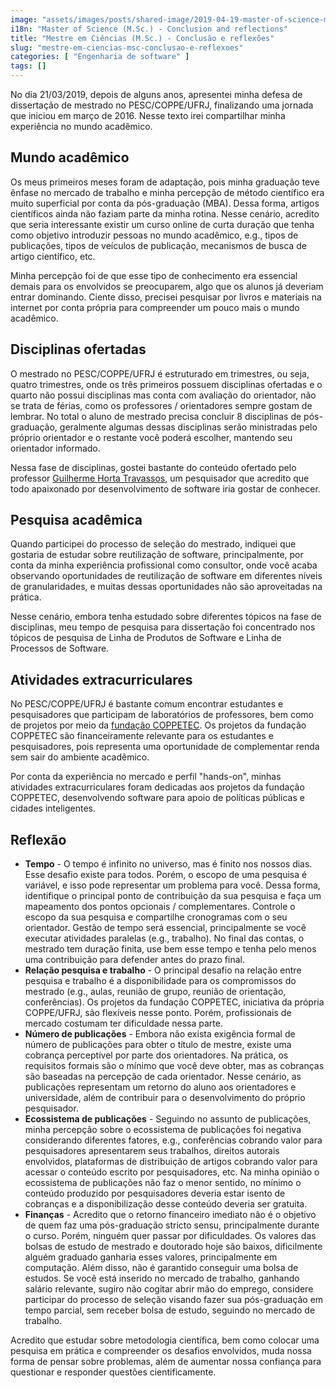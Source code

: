 ```yaml
---
image: "assets/images/posts/shared-image/2019-04-19-master-of-science-msc-conclusion-and-reflections.jpg"
i18n: "Master of Science (M.Sc.) - Conclusion and reflections"
title: "Mestre em Ciências (M.Sc.) - Conclusão e reflexões"
slug: "mestre-em-ciencias-msc-conclusao-e-reflexoes"
categories: [ "Engenharia de software" ]
tags: []
---
```

No dia 21/03/2019, depois de alguns anos, apresentei minha defesa de dissertação de mestrado no PESC/COPPE/UFRJ, finalizando uma jornada que iniciou em março de 2016. Nesse texto irei compartilhar minha experiência no mundo acadêmico.

## Mundo acadêmico

Os meus primeiros meses foram de adaptação, pois minha graduação teve ênfase no mercado de trabalho e minha percepção de método científico era muito superficial por conta da pós-graduação (MBA). Dessa forma, artigos científicos ainda não faziam parte da minha rotina. Nesse cenário, acredito que seria interessante existir um curso online de curta duração que tenha como objetivo introduzir pessoas no mundo acadêmico, e.g., tipos de publicações, tipos de veículos de publicação, mecanismos de busca de artigo científico, etc.

Minha percepção foi de que esse tipo de conhecimento era essencial demais para os envolvidos se preocuparem, algo que os alunos já deveriam entrar dominando. Ciente disso, precisei pesquisar por livros e materiais na internet por conta própria para compreender um pouco mais o mundo acadêmico.

## Disciplinas ofertadas

O mestrado no PESC/COPPE/UFRJ é estruturado em trimestres, ou seja, quatro trimestres, onde os três primeiros possuem disciplinas ofertadas e o quarto não possui disciplinas mas conta com avaliação do orientador, não se trata de férias, como os professores / orientadores sempre gostam de lembrar. No total o aluno de mestrado precisa concluir 8 disciplinas de pós-graduação, geralmente algumas dessas disciplinas serão ministradas pelo próprio orientador e o restante você poderá escolher, mantendo seu orientador informado.

Nessa fase de disciplinas, gostei bastante do conteúdo ofertado pelo professor [Guilherme Horta Travassos](http://lattes.cnpq.br/7541486051032916), um pesquisador que acredito que todo apaixonado por desenvolvimento de software iria gostar de conhecer.

## Pesquisa acadêmica

Quando participei do processo de seleção do mestrado, indiquei que gostaria de estudar sobre reutilização de software, principalmente, por conta da minha experiência profissional como consultor, onde você acaba observando oportunidades de reutilização de software em diferentes níveis de granularidades, e muitas dessas oportunidades não são aproveitadas na prática.

Nesse cenário, embora tenha estudado sobre diferentes tópicos na fase de disciplinas, meu tempo de pesquisa para dissertação foi concentrado nos tópicos de pesquisa de Linha de Produtos de Software e Linha de Processos de Software.

## Atividades extracurriculares

No PESC/COPPE/UFRJ é bastante comum encontrar estudantes e pesquisadores que participam de laboratórios de professores, bem como de projetos por meio da [fundação COPPETEC](http://www.coppetec.coppe.ufrj.br/). Os projetos da fundação COPPETEC são financeiramente relevante para os estudantes e pesquisadores, pois representa uma oportunidade de complementar renda sem sair do ambiente acadêmico.

Por conta da experiência no mercado e perfil "hands-on", minhas atividades extracurriculares foram dedicadas aos projetos da fundação COPPETEC, desenvolvendo software para apoio de políticas públicas e cidades inteligentes.

## Reflexão

- **Tempo** - O tempo é infinito no universo, mas é finito nos nossos dias. Esse desafio existe para todos. Porém, o escopo de uma pesquisa é variável, e isso pode representar um problema para você. Dessa forma, identifique o principal ponto de contribuição da sua pesquisa e faça um mapeamento dos pontos opcionais / complementares. Controle o escopo da sua pesquisa e compartilhe cronogramas com o seu orientador. Gestão de tempo será essencial, principalmente se você executar atividades paralelas (e.g., trabalho). No final das contas, o mestrado tem duração finita, use bem esse tempo e tenha pelo menos uma contribuição para defender antes do prazo final.
- **Relação pesquisa e trabalho** - O principal desafio na relação entre pesquisa e trabalho é a disponibilidade para os compromissos do mestrado (e.g., aulas, reunião de grupo, reunião de orientação, conferências). Os projetos da fundação COPPETEC, iniciativa da própria COPPE/UFRJ, são flexíveis nesse ponto. Porém, profissionais de mercado costumam ter dificuldade nessa parte.
- **Número de publicações** - Embora não exista exigência formal de número de publicações para obter o título de mestre, existe uma cobrança perceptível por parte dos orientadores. Na prática, os requisitos formais são o mínimo que você deve obter, mas as cobranças são baseadas na percepção de cada orientador. Nesse cenário, as publicações representam um retorno do aluno aos orientadores e universidade, além de contribuir para o desenvolvimento do próprio pesquisador.
- **Ecossistema de publicações** - Seguindo no assunto de publicações, minha percepção sobre o ecossistema de publicações foi negativa considerando diferentes fatores, e.g., conferências cobrando valor para pesquisadores apresentarem seus trabalhos, direitos autorais envolvidos, plataformas de distribuição de artigos cobrando valor para acessar o conteúdo escrito por pesquisadores, etc. Na minha opinião o ecossistema de publicações não faz o menor sentido, no mínimo o conteúdo produzido por pesquisadores deveria estar isento de cobranças e a disponibilização desse conteúdo deveria ser gratuita.
- **Finanças** - Acredito que o retorno financeiro imediato não é o objetivo de quem faz uma pós-graduação stricto sensu, principalmente durante o curso. Porém, ninguém quer passar por dificuldades. Os valores das bolsas de estudo de mestrado e doutorado hoje são baixos, dificilmente alguém graduado ganharia esses valores, principalmente em computação. Além disso, não é garantido conseguir uma bolsa de estudos. Se você está inserido no mercado de trabalho, ganhando salário relevante, sugiro não cogitar abrir mão do emprego, considere participar do processo de seleção visando fazer sua pós-graduação em tempo parcial, sem receber bolsa de estudo, seguindo no mercado de trabalho.

Acredito que estudar sobre metodologia científica, bem como colocar uma pesquisa em prática e compreender os desafios envolvidos, muda nossa forma de pensar sobre problemas, além de aumentar nossa confiança para questionar e responder questões cientificamente.